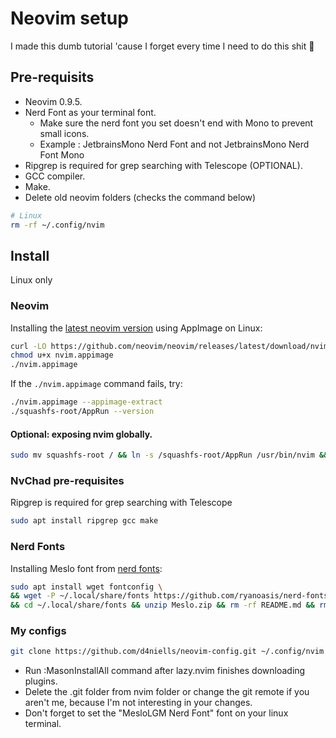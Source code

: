 # Neovim setup
I made this dumb tutorial 'cause I forget every time I need to do this shit 💩

## Pre-requisits
- Neovim 0.9.5.
- Nerd Font as your terminal font.
  - Make sure the nerd font you set doesn't end with Mono to prevent small icons.
  - Example : JetbrainsMono Nerd Font and not JetbrainsMono Nerd Font Mono
- Ripgrep is required for grep searching with Telescope (OPTIONAL).
- GCC compiler.
- Make.
- Delete old neovim folders (checks the command below)
```bash
# Linux
rm -rf ~/.config/nvim
```
## Install 
Linux only

### Neovim
Installing the [latest neovim version](https://github.com/neovim/neovim/wiki/Installing-Neovim/921fe8c40c34dd1f3fb35d5b48c484db1b8ae94b#linux) using AppImage on Linux:

```bash
curl -LO https://github.com/neovim/neovim/releases/latest/download/nvim.appimage
chmod u+x nvim.appimage
./nvim.appimage
```

If the `./nvim.appimage` command fails, try:

```bash
./nvim.appimage --appimage-extract
./squashfs-root/AppRun --version
```

#### Optional: exposing nvim globally.
```bash
sudo mv squashfs-root / && ln -s /squashfs-root/AppRun /usr/bin/nvim && nvim
```

### NvChad pre-requisites
Ripgrep is required for grep searching with Telescope
```bash
sudo apt install ripgrep gcc make
```

### Nerd Fonts
Installing Meslo font from [nerd fonts](https://www.nerdfonts.com/):

```bash
sudo apt install wget fontconfig \
&& wget -P ~/.local/share/fonts https://github.com/ryanoasis/nerd-fonts/releases/latest/download/Meslo.zip \
&& cd ~/.local/share/fonts && unzip Meslo.zip && rm -rf README.md && rm -rf LICENSE.txt && rm -rf Meslo.zip && fc-cache -fv
```

### My configs
```bash
git clone https://github.com/d4niells/neovim-config.git ~/.config/nvim && nvim
```
- Run :MasonInstallAll command after lazy.nvim finishes downloading plugins.
- Delete the .git folder from nvim folder or change the git remote if you aren't me, because I'm not interesting in your changes.
- Don't forget to set the "MesloLGM Nerd Font" font on your linux terminal.
